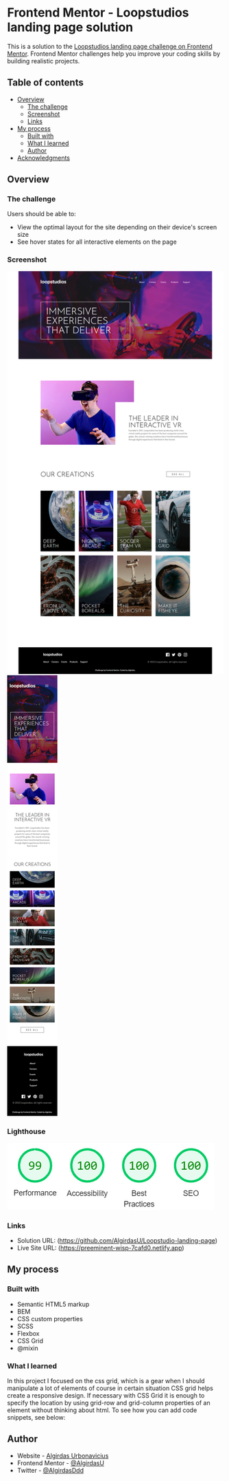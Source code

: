 # Frontend Mentor - Loopstudios landing page solution

This is a solution to the [Loopstudios landing page challenge on Frontend Mentor](https://www.frontendmentor.io/challenges/loopstudios-landing-page-N88J5Onjw). Frontend Mentor challenges help you improve your coding skills by building realistic projects. 

## Table of contents

- [Overview](#overview)
  - [The challenge](#the-challenge)
  - [Screenshot](#screenshot)
  - [Links](#links)
- [My process](#my-process)
  - [Built with](#built-with)
  - [What I learned](#what-i-learned)
  - [Author](#author)
- [Acknowledgments](#acknowledgments)

## Overview

### The challenge

Users should be able to:

- View the optimal layout for the site depending on their device's screen size
- See hover states for all interactive elements on the page

### Screenshot

![](images/desktop.jpg)
![](images/mobile.jpg)

### Lighthouse
![](images/seo.jpg)

### Links

- Solution URL: (https://github.com/AlgirdasU/Loopstudio-landing-page)
- Live Site URL: (https://preeminent-wisp-7cafd0.netlify.app)

## My process

### Built with

- Semantic HTML5 markup
- BEM
- CSS custom properties
- SCSS
- Flexbox
- CSS Grid
- @mixin

### What I learned

In this project I focused on the css grid, which is a gear when I should manipulate a lot of elements of course in certain situation CSS grid helps create a responsive design.
If necessary with CSS Grid  it is enough to specify the location by using grid-row and grid-column properties of an element without thinking about html.
To see how you can add code snippets, see below:


## Author

- Website - [Algirdas Urbonavicius](https://github.com/AlgirdasU/Loopstudio-landing-page)
- Frontend Mentor - [@AlgirdasU](https://www.frontendmentor.io/profile/AlgirdasU)
- Twitter - [@AlgirdasDdd](https://twitter.com/algirdasddd)
